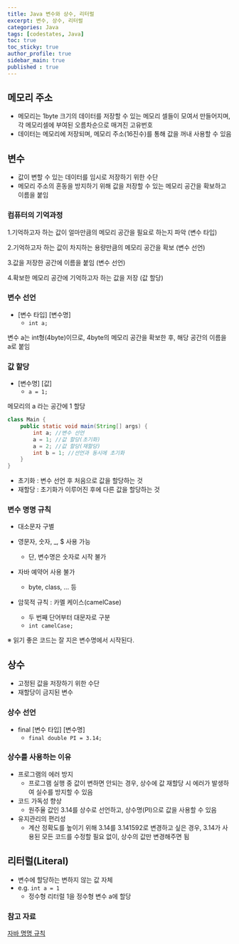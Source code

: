 ```yaml
---
title: Java 변수와 상수, 리터럴
excerpt: 변수, 상수, 리터럴
categories: Java
tags: [codestates, Java]
toc: true
toc_sticky: true
author_profile: true
sidebar_main: true
published : true
---
```


## 메모리 주소
- 메모리는 1byte 크기의 데이터를 저장할 수 있는 메모리 셀들이 모여서 만들어지며, 각 메모리셀에 부여된 오름차순으로 매겨진 고유번호
- 데이터는 메모리에 저장되며, 메모리 주소(16진수)를 통해 값을 꺼내 사용할 수 있음

## 변수

- 값이 변할 수 있는 데이터를 임시로 저장하기 위한 수단
- 메모리 주소의 혼동을 방지하기 위해 값을 저장할 수 있는 메모리 공간을 확보하고 이름을 붙임

### 컴퓨터의 기억과정
1.기억하고자 하는 값이 얼마만큼의 메모리 공간을 필요로 하는지 파악 (변수 타입)   

2.기억하고자 하는 값이 차지하는 용량만큼의 메모리 공간을 확보 (변수 선언)   

3.값을 저장한 공간에 이름을 붙임 (변수 선언)  

4.확보한 메모리 공간에 기억하고자 하는 값을 저장 (값 할당)   


### 변수 선언
  - [변수 타입] [변수명]
    - ```int a;```
    
변수 a는 int형(4byte)이므로, 4byte의 메모리 공간을 확보한 후, 해당 공간의 이름을 a로 붙임

### 값 할당
  - [변수명] [값]
    - ```a = 1;```

메모리의 a 라는 공간에 1 할당

```java
class Main {
    public static void main(String[] args) {
        int a; //변수 선언
        a = 1; //값 할당(초기화)
        a = 2; //값 할당(재할당)
        int b = 1; //선언과 동시에 초기화
    }
}
```
- 초기화 : 변수 선언 후 처음으로 값을 할당하는 것
- 재할당 : 초기화가 이루어진 후에 다른 값을 할당하는 것

### 변수 명명 규칙
- 대소문자 구별
- 영문자, 숫자, _, $ 사용 가능
  - 단, 변수명은 숫자로 시작 불가
- 자바 예약어 사용 불가
  - byte, class, ... 등

- 암묵적 규칙 : 카멜 케이스(camelCase)
    - 두 번째 단어부터 대문자로 구분
    - ```int camelCase;```

※ 읽기 좋은 코드는 잘 지은 변수명에서 시작된다.

## 상수
- 고정된 값을 저장하기 위한 수단
- 재할당이 금지된 변수



### 상수 선언
  - final [변수 타입] [변수명]
    - ```final double PI = 3.14;```

### 상수를 사용하는 이유
- 프로그램의 에러 방지
  - 프로그램 실행 중 값이 변하면 안되는 경우, 상수에 값 재할당 시 에러가 발생하여 실수를 방지할 수 있음
- 코드 가독성 향상 
  - 원주율 값인 3.14를 상수로 선언하고, 상수명(PI)으로 값을 사용할 수 있음
- 유지관리의 편리성
  - 계산 정확도를 높이기 위해 3.14를 3.141592로 변경하고 싶은 경우, 3.14가 사용된 모든 코드를 수정할 필요 없이, 상수의 값만 변경해주면 됨

## 리터럴(Literal)
- 변수에 할당하는 변하지 않는 값 자체
- e.g. ```int a = 1```
  - 정수형 리터럴 1을 정수형 변수 a에 할당

### 참고 자료
[자바 명명 규칙](https://www.oracle.com/java/technologies/javase/codeconventions-namingconventions.html)